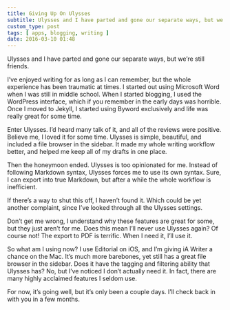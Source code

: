 ```yaml
---
title: Giving Up On Ulysses
subtitle: Ulysses and I have parted and gone our separate ways, but we’re still friends.
custom_type: post
tags: [ apps, blogging, writing ]
date: 2016-03-10 01:48
---
```

Ulysses and I have parted and gone our separate ways, but we’re still friends.

I’ve enjoyed writing for as long as I can remember, but the whole experience has been traumatic at times. I started out using Microsoft Word when I was still in middle school. When I started blogging, I used the WordPress interface, which if you remember in the early days was horrible. Once I moved to Jekyll, I started using Byword exclusively and life was really great for some time.

Enter Ulysses. I’d heard many talk of it, and all of the reviews were positive. Believe me, I loved it for some time. Ulysses is simple, beautiful, and included a file browser in the sidebar. It made my whole writing workflow better, and helped me keep all of my drafts in one place.

Then the honeymoon ended. Ulysses is too opinionated for me. Instead of following Markdown syntax, Ulysses forces me to use its own syntax. Sure, I can export into true Markdown, but after a while the whole workflow is inefficient.

If there’s a way to shut this off, I haven’t found it. Which could be yet another complaint, since I’ve looked through all the Ulysses settings.

Don’t get me wrong, I understand why these features are great for some, but they just aren’t for me. Does this mean I’ll never use Ulysses again? Of course not! The export to PDF is terrific. When I need it, I’ll use it.

So what am I using now? I use Editorial on iOS, and I’m giving iA Writer a chance on the Mac. It’s much more barebones, yet still has a great file browser in the sidebar. Does it have the tagging and filtering ability that Ulysses has? No, but I’ve noticed I don’t actually need it. In fact, there are many highly acclaimed features I seldom use.

For now, it’s going well, but it’s only been a couple days. I’ll check back in with you in a few months.
